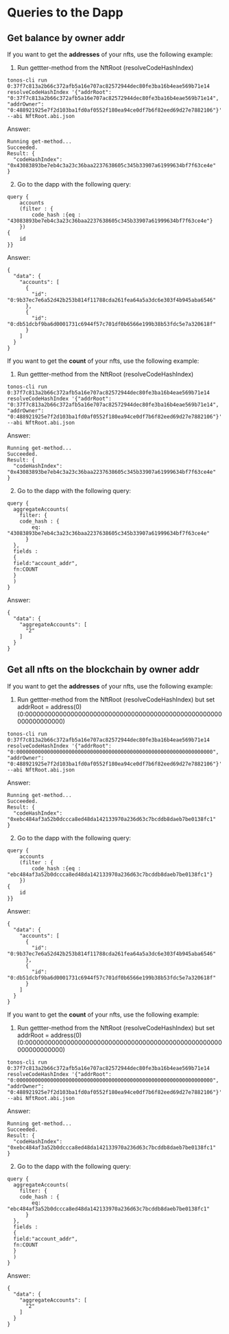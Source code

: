 <h1>Queries to the Dapp</h1>

<h2>Get balance by owner addr</h2>
If you want to get the <b>addresses</b> of your nfts, use the following example:

1. Run gettter-method from the NftRoot (resolveCodeHashIndex)
```
tonos-cli run 0:37f7c813a2b66c372afb5a16e707ac82572944dec80fe3ba16b4eae569b71e14 resolveCodeHashIndex '{"addrRoot": "0:37f7c813a2b66c372afb5a16e707ac82572944dec80fe3ba16b4eae569b71e14", "addrOwner": "0:488921925e7f2d103ba1fd0af0552f180ea94ce0df7b6f82eed69d27e7882106"}' --abi NftRoot.abi.json
```

Answer:
```
Running get-method...
Succeeded.
Result: {
  "codeHashIndex": "0x43083893be7eb4c3a23c36baa2237638605c345b33907a61999634bf7f63ce4e"
}
```

2. Go to the dapp with the following query:
```
query { 
    accounts 
    (filter : {
        code_hash :{eq : "43083893be7eb4c3a23c36baa2237638605c345b33907a61999634bf7f63ce4e"}
    })
{
    id
}}
```

Answer:
```
{
  "data": {
    "accounts": [
      {
        "id": "0:9b37ec7e6a52d42b253b814f11788cda261fea64a5a3dc6e303f4b945aba6546"
      },
      {
        "id": "0:db51dcbf9ba6d0001731c6944f57c701df0b6566e199b38b53fdc5e7a320618f"
      }
    ]
  }
}
```

If you want to get the <b>count</b> of your nfts, use the following example:

1. Run gettter-method from the NftRoot (resolveCodeHashIndex)
```
tonos-cli run 0:37f7c813a2b66c372afb5a16e707ac82572944dec80fe3ba16b4eae569b71e14 resolveCodeHashIndex '{"addrRoot": "0:37f7c813a2b66c372afb5a16e707ac82572944dec80fe3ba16b4eae569b71e14", "addrOwner": "0:488921925e7f2d103ba1fd0af0552f180ea94ce0df7b6f82eed69d27e7882106"}' --abi NftRoot.abi.json
```

Answer:
```
Running get-method...
Succeeded.
Result: {
  "codeHashIndex": "0x43083893be7eb4c3a23c36baa2237638605c345b33907a61999634bf7f63ce4e"
}
```

2. Go to the dapp with the following query:
```
query {
  aggregateAccounts(
    filter: {
    code_hash : {
        eq: "43083893be7eb4c3a23c36baa2237638605c345b33907a61999634bf7f63ce4e"
      }
  },
  fields : 
  {
  field:"account_addr",
  fn:COUNT
  }
  ) 
}
```

Answer:
```
{
  "data": {
    "aggregateAccounts": [
      "2"
    ]
  }
}
```

<h2>Get all nfts on the blockchain by owner addr</h2>
If you want to get the <b>addresses</b> of your nfts, use the following example:

1. Run gettter-method from the NftRoot (resolveCodeHashIndex) but set addrRoot = address(0) (0:0000000000000000000000000000000000000000000000000000000000000000)
```
tonos-cli run 0:37f7c813a2b66c372afb5a16e707ac82572944dec80fe3ba16b4eae569b71e14 resolveCodeHashIndex '{"addrRoot": "0:0000000000000000000000000000000000000000000000000000000000000000", "addrOwner": "0:488921925e7f2d103ba1fd0af0552f180ea94ce0df7b6f82eed69d27e7882106"}' --abi NftRoot.abi.json
```

Answer:
```
Running get-method...
Succeeded.
Result: {
  "codeHashIndex": "0xebc484af3a52b0dccca8ed48da142133970a236d63c7bcddb8daeb7be0138fc1"
}
```

2. Go to the dapp with the following query:
```
query { 
    accounts 
    (filter : {
        code_hash :{eq : "ebc484af3a52b0dccca8ed48da142133970a236d63c7bcddb8daeb7be0138fc1"}
    })
{
    id
}}
```

Answer:
```
{
  "data": {
    "accounts": [
      {
        "id": "0:9b37ec7e6a52d42b253b814f11788cda261fea64a5a3dc6e303f4b945aba6546"
      },
      {
        "id": "0:db51dcbf9ba6d0001731c6944f57c701df0b6566e199b38b53fdc5e7a320618f"
      }
    ]
  }
}
```

If you want to get the <b>count</b> of your nfts, use the following example:

1. Run gettter-method from the NftRoot (resolveCodeHashIndex) but set addrRoot = address(0) (0:0000000000000000000000000000000000000000000000000000000000000000)
```
tonos-cli run 0:37f7c813a2b66c372afb5a16e707ac82572944dec80fe3ba16b4eae569b71e14 resolveCodeHashIndex '{"addrRoot": "0:0000000000000000000000000000000000000000000000000000000000000000", "addrOwner": "0:488921925e7f2d103ba1fd0af0552f180ea94ce0df7b6f82eed69d27e7882106"}' --abi NftRoot.abi.json
```

Answer:
```
Running get-method...
Succeeded.
Result: {
  "codeHashIndex": "0xebc484af3a52b0dccca8ed48da142133970a236d63c7bcddb8daeb7be0138fc1"
}
```

2. Go to the dapp with the following query:
```
query {
  aggregateAccounts(
    filter: {
    code_hash : {
        eq: "ebc484af3a52b0dccca8ed48da142133970a236d63c7bcddb8daeb7be0138fc1"
      }
  },
  fields : 
  {
  field:"account_addr",
  fn:COUNT
  }
  ) 
}
```

Answer:
```
{
  "data": {
    "aggregateAccounts": [
      "2"
    ]
  }
}
```